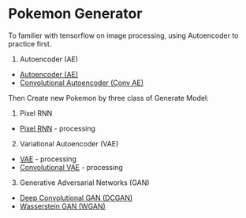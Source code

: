 # Pokemon Generator

To familier with tensorflow on image processing, using Autoencoder to practice first.

1. Autoencoder (AE)
  * [Autoencoder (AE)](https://github.com/musicmilif/Pokemon-Generator/blob/master/AE_RGB.ipynb)
  * [Convolutional Autoencoder (Conv AE)](https://github.com/musicmilif/Pokemon-Generator/blob/master/Conv_AE.ipynb)

Then Create new Pokemon by three class of Generate Model:

1. Pixel RNN
  * [Pixel RNN](https://github.com/musicmilif/Pokemon-Generator/blob/master/PixelRNN.ipynb) - processing
2. Variational Autoencoder (VAE)
  * [VAE](https://github.com/musicmilif/Pokemon-Generator/blob/master/VAE.ipynb) - processing
  * [Convolutional VAE](https://github.com/musicmilif/Pokemon-Generator/blob/master/Conv_VAE.ipynb) - processing
3. Generative Adversarial Networks (GAN)
  * [Deep Convolutional GAN (DCGAN)](https://github.com/musicmilif/Pokemon-Generator/blob/master/DCGAN.ipynb)
  * [Wasserstein GAN (WGAN)](https://github.com/musicmilif/Pokemon-Generator/blob/master/WGAN.ipynb)